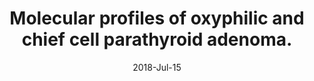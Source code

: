 ---
link: https://dx.doi.org/10.1016/j.mce.2017.10.001
journal: Molecular and cellular endocrinology
title: Molecular profiles of oxyphilic and chief cell parathyroid adenoma.
date: 2018-Jul-15
authors: Lu, M, Kjellin, H, Fotouhi, O, Lee, L, Nilsson, IL, Haglund, F, Höög, A, Lehtiö, J, Larsson, C
---